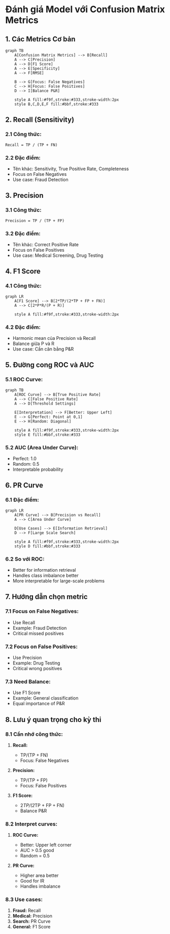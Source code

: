 # Đánh giá Model với Confusion Matrix Metrics

## 1. Các Metrics Cơ bản

```mermaid
graph TB
    A[Confusion Matrix Metrics] --> B[Recall]
    A --> C[Precision]
    A --> D[F1 Score]
    A --> E[Specificity]
    A --> F[RMSE]
    
    B --> G[Focus: False Negatives]
    C --> H[Focus: False Positives]
    D --> I[Balance P&R]
    
    style A fill:#f9f,stroke:#333,stroke-width:2px
    style B,C,D,E,F fill:#bbf,stroke:#333
```

## 2. Recall (Sensitivity)

### 2.1 Công thức:
```
Recall = TP / (TP + FN)
```

### 2.2 Đặc điểm:
- Tên khác: Sensitivity, True Positive Rate, Completeness
- Focus on False Negatives
- Use case: Fraud Detection

## 3. Precision

### 3.1 Công thức:
```
Precision = TP / (TP + FP)
```

### 3.2 Đặc điểm:
- Tên khác: Correct Positive Rate
- Focus on False Positives
- Use case: Medical Screening, Drug Testing

## 4. F1 Score

### 4.1 Công thức:
```mermaid
graph LR
    A[F1 Score] --> B[2*TP/(2*TP + FP + FN)]
    A --> C[2*P*R/(P + R)]
    
    style A fill:#f9f,stroke:#333,stroke-width:2px
```

### 4.2 Đặc điểm:
- Harmonic mean của Precision và Recall
- Balance giữa P và R
- Use case: Cần cân bằng P&R

## 5. Đường cong ROC và AUC

### 5.1 ROC Curve:
```mermaid
graph TB
    A[ROC Curve] --> B[True Positive Rate]
    A --> C[False Positive Rate]
    A --> D[Threshold Settings]
    
    E[Interpretation] --> F[Better: Upper Left]
    E --> G[Perfect: Point at 0,1]
    E --> H[Random: Diagonal]
    
    style A fill:#f9f,stroke:#333,stroke-width:2px
    style E fill:#bbf,stroke:#333
```

### 5.2 AUC (Area Under Curve):
- Perfect: 1.0
- Random: 0.5
- Interpretable probability

## 6. PR Curve

### 6.1 Đặc điểm:
```mermaid
graph LR
    A[PR Curve] --> B[Precision vs Recall]
    A --> C[Area Under Curve]
    
    D[Use Cases] --> E[Information Retrieval]
    D --> F[Large Scale Search]
    
    style A fill:#f9f,stroke:#333,stroke-width:2px
    style D fill:#bbf,stroke:#333
```

### 6.2 So với ROC:
- Better for information retrieval
- Handles class imbalance better
- More interpretable for large-scale problems

## 7. Hướng dẫn chọn metric

### 7.1 Focus on False Negatives:
- Use Recall
- Example: Fraud Detection
- Critical missed positives

### 7.2 Focus on False Positives:
- Use Precision
- Example: Drug Testing
- Critical wrong positives

### 7.3 Need Balance:
- Use F1 Score
- Example: General classification
- Equal importance of P&R

## 8. Lưu ý quan trọng cho kỳ thi

### 8.1 Cần nhớ công thức:
1. **Recall:**
   - TP/(TP + FN)
   - Focus: False Negatives

2. **Precision:**
   - TP/(TP + FP)
   - Focus: False Positives

3. **F1 Score:**
   - 2*TP/(2*TP + FP + FN)
   - Balance P&R

### 8.2 Interpret curves:
1. **ROC Curve:**
   - Better: Upper left corner
   - AUC > 0.5 good
   - Random = 0.5

2. **PR Curve:**
   - Higher area better
   - Good for IR
   - Handles imbalance

### 8.3 Use cases:
1. **Fraud:** Recall
2. **Medical:** Precision
3. **Search:** PR Curve
4. **General:** F1 Score